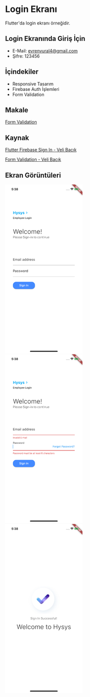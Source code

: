 # Login Ekranı

Flutter'da login ekranı örneğidir.

## Login Ekranında Giriş İçin

- E-Mail: evrenvural4@gmail.com
- Şifre: 123456

## İçindekiler

- Responsive Tasarım
- Firebase Auth İşlemleri
- Form Validation

## Makale

[Form Validation](https://medium.com/@evrenvural/flutterda-validation-i%CC%87le-login-ekran%C4%B1-yap%C4%B1m%C4%B1-d8e7ad62134d)

## Kaynak

[Flutter Firebase Sign In - Veli Bacık](https://www.youtube.com/watch?v=bkZZVVRYTZY)

[Form Validation - Veli Bacık](https://www.youtube.com/watch?v=euVb0aD1bo0&start=25s)

## Ekran Görüntüleri

<div style="display:flex; flex-wrap:wrap">
    <div style="margin-right: 10px">
        <img src="screenshots/login.png" width="250px">
    </div>
    <div style="margin-right: 10px">
        <img src="screenshots/invalid_login.png" width="250px">
    </div>
    <div style="margin-right: 10px">
        <img src="screenshots/home.png" width="250px">
    </div>
</div>
